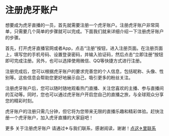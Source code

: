 # 注册虎牙账户

想要成为虎牙直播的一员，首先就需要注册一个虎牙账户。注册虎牙账户非常简单，只需要几个简单的步骤就可以完成。下面我们就来详细介绍一下注册虎牙账户的步骤。

首先，打开虎牙直播官网或者App，点击“注册”按钮，进入注册页面。在注册页面上，填写您的手机号码、设置登录密码，并输入验证码，然后点击“立即注册”按钮即可完成注册。另外，也可以选择使用微信、QQ等快捷方式进行注册。

注册完成后，您可以根据虎牙账户的要求完善您的个人信息，包括昵称、头像、性别等。这些信息会帮助您更好地展示自己，吸引更多的粉丝关注。

注册虎牙账户后，您可以随时随地观看热门直播、关注您喜欢的主播、参与直播间的互动等。同时，您也可以通过虎牙账户开启您自己的直播之旅，与全球观众分享您的精彩时刻。

虎牙账户的注册只需几分钟，但它将为您带来无限的直播乐趣和精彩体验。赶快注册一个虎牙账户，加入虎牙直播的大家庭吧！

更多 关于注册虎牙账户 请通过✈与我们联系，感谢阅读，谢谢！[点这✈里联系](https://add.k02.cc)
